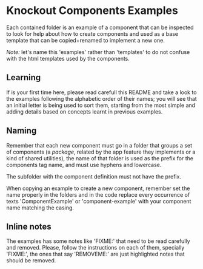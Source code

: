 # Knockout Components Examples
Each contained folder is an example of a component that can be inspected to look
for help about how to create components and used as a base template that can
be copied+renamed to implement a new one.

*Note:* let's name this 'examples' rather than 'templates' to do not confuse
with the html templates used by the components.

## Learning
If is your first time here, please read carefull this README and take a look
to the examples following the alphabetic order of their names; you will see
that an initial letter is being used to sort them, starting from the most simple
and adding details based on concepts learnt in previous examples.

## Naming
Remember that each new component must go in a folder that groups
a set of components (a *package*, related by the app feature they implements or
a kind of shared utilities), the name of that folder is used as the prefix
for the components tag name, and must use hyphens and lowercase.

The subfolder with the component definition must not have the prefix.

When copying an example to create a new component, remember set the name
properly in the folders and in the code replace every
occurrence of texts 'ComponentExample' or 'component-example' with your
component name matching the casing.

## Inline notes
The examples has some notes like 'FIXME:' that need to be read carefully and
removed. Please, follow the instructions on each of them, specially 'FIXME:',
the ones that say 'REMOVEME:' are just highlighted notes that should be removed.
